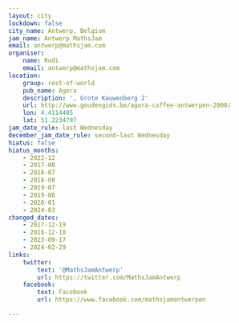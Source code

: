 ```yaml
---
layout: city
lockdown: false
city_name: Antwerp, Belgium
jam_name: Antwerp MathsJam
email: antwerp@mathsjam.com
organiser:
    name: Rudi
    email: antwerp@mathsjam.com
location:
    group: rest-of-world
    pub_name: Agora
    description: ', Grote Kauwenberg 2'
    url: http://www.goudengids.be/agora-caffee-antwerpen-2000/
    lon: 4.4114405
    lat: 51.2234707
jam_date_rule: last Wednesday
december_jam_date_rule: second-last Wednesday
hiatus: false
hiatus_months:
    - 2022-12
    - 2017-08
    - 2018-07
    - 2018-08
    - 2019-07
    - 2019-08
    - 2020-01
    - 2024-03
changed_dates:
    - 2017-12-19
    - 2018-12-18
    - 2023-09-17
    - 2024-02-29
links:
    twitter:
        text: '@MathsJamAntwerp'
        url: https://twitter.com/MathsJamAntwerp
    facebook:
        text: Facebook
        url: https://www.facebook.com/mathsjamantwerpen

---
```


